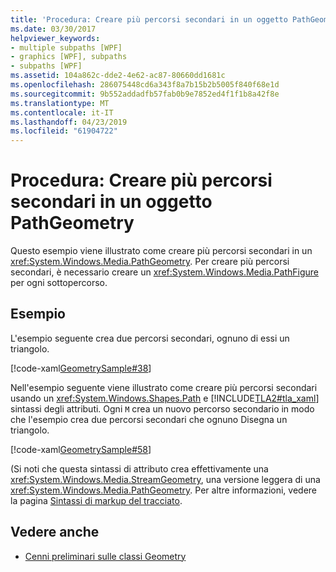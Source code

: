 ```yaml
---
title: 'Procedura: Creare più percorsi secondari in un oggetto PathGeometry'
ms.date: 03/30/2017
helpviewer_keywords:
- multiple subpaths [WPF]
- graphics [WPF], subpaths
- subpaths [WPF]
ms.assetid: 104a862c-dde2-4e62-ac87-80660dd1681c
ms.openlocfilehash: 286075448cd6a343f8a7b15b2b5005f840f68e1d
ms.sourcegitcommit: 9b552addadfb57fab0b9e7852ed4f1f1b8a42f8e
ms.translationtype: MT
ms.contentlocale: it-IT
ms.lasthandoff: 04/23/2019
ms.locfileid: "61904722"
---
```

# <a name="how-to-create-multiple-subpaths-within-a-pathgeometry"></a>Procedura: Creare più percorsi secondari in un oggetto PathGeometry
Questo esempio viene illustrato come creare più percorsi secondari in un <xref:System.Windows.Media.PathGeometry>. Per creare più percorsi secondari, è necessario creare un <xref:System.Windows.Media.PathFigure> per ogni sottopercorso.  
  
## <a name="example"></a>Esempio  
 L'esempio seguente crea due percorsi secondari, ognuno di essi un triangolo.  
  
 [!code-xaml[GeometrySample#38](~/samples/snippets/csharp/VS_Snippets_Wpf/GeometrySample/CS/pathgeometryexample.xaml#38)]  
  
 Nell'esempio seguente viene illustrato come creare più percorsi secondari usando un <xref:System.Windows.Shapes.Path> e [!INCLUDE[TLA2#tla_xaml](../../../../includes/tla2sharptla-xaml-md.md)] sintassi degli attributi. Ogni `M` crea un nuovo percorso secondario in modo che l'esempio crea due percorsi secondari che ognuno Disegna un triangolo.  
  
 [!code-xaml[GeometrySample#58](~/samples/snippets/csharp/VS_Snippets_Wpf/GeometrySample/CS/geometryattributesyntaxexample.xaml#58)]  
  
 (Si noti che questa sintassi di attributo crea effettivamente una <xref:System.Windows.Media.StreamGeometry>, una versione leggera di una <xref:System.Windows.Media.PathGeometry>. Per altre informazioni, vedere la pagina [Sintassi di markup del tracciato](path-markup-syntax.md).  
  
## <a name="see-also"></a>Vedere anche

- [Cenni preliminari sulle classi Geometry](geometry-overview.md)
